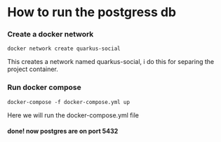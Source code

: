 # How to run the postgress db
### Create a docker network
```
docker network create quarkus-social
```
This creates a network named quarkus-social, i do this for separing the project container.


### Run docker compose
```
docker-compose -f docker-compose.yml up
```
Here we will run the docker-compose.yml file 

#### done! now postgres are on port 5432 

